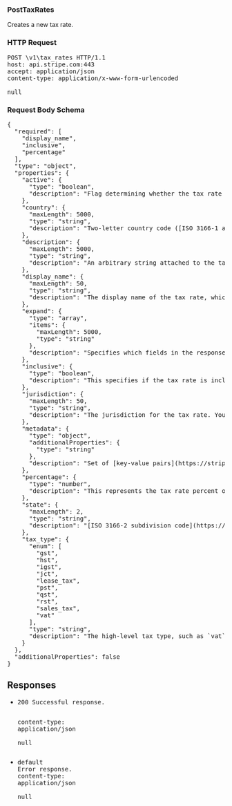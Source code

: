 <!DOCTYPE html><html><head><title></title><link rel="stylesheet" href="./OpenApi.css"/><meta charset="utf-8"/><meta name="viewport" content="width=device-width, initial-scale=1"/></head><body><article><section class="requestOverview"><h1 class="request-summary">PostTaxRates</h1><p class="request-description"><p>Creates a new tax rate.</p></p></section><section class="http"><h3>HTTP Request</h3><pre class="http-example"><span class="request-line">POST</span> <span class="http-target">\v1\tax_rates</span> <span class="http-version">HTTP/1.1</span>&#xA;<span class="header-line">host</span>: <span class="header-value">api.stripe.com:443</span>&#xA;<span class="header-line">accept</span>: <span class="header-value">application/json</span>&#xA;<span class="header-line">content-type</span>: <span class="header-value">application/x-www-form-urlencoded</span>&#xA;&#xA;null</pre></section><section class="requestContent"><h3>Request Body Schema</h3><pre class="schema">{&#xA;  &quot;required&quot;: [&#xA;    &quot;display_name&quot;,&#xA;    &quot;inclusive&quot;,&#xA;    &quot;percentage&quot;&#xA;  ],&#xA;  &quot;type&quot;: &quot;object&quot;,&#xA;  &quot;properties&quot;: {&#xA;    &quot;active&quot;: {&#xA;      &quot;type&quot;: &quot;boolean&quot;,&#xA;      &quot;description&quot;: &quot;Flag determining whether the tax rate is active or inactive (archived). Inactive tax rates cannot be used with new applications or Checkout Sessions, but will still work for subscriptions and invoices that already have it set.&quot;&#xA;    },&#xA;    &quot;country&quot;: {&#xA;      &quot;maxLength&quot;: 5000,&#xA;      &quot;type&quot;: &quot;string&quot;,&#xA;      &quot;description&quot;: &quot;Two-letter country code ([ISO 3166-1 alpha-2](https://en.wikipedia.org/wiki/ISO_3166-1_alpha-2)).&quot;&#xA;    },&#xA;    &quot;description&quot;: {&#xA;      &quot;maxLength&quot;: 5000,&#xA;      &quot;type&quot;: &quot;string&quot;,&#xA;      &quot;description&quot;: &quot;An arbitrary string attached to the tax rate for your internal use only. It will not be visible to your customers.&quot;&#xA;    },&#xA;    &quot;display_name&quot;: {&#xA;      &quot;maxLength&quot;: 50,&#xA;      &quot;type&quot;: &quot;string&quot;,&#xA;      &quot;description&quot;: &quot;The display name of the tax rate, which will be shown to users.&quot;&#xA;    },&#xA;    &quot;expand&quot;: {&#xA;      &quot;type&quot;: &quot;array&quot;,&#xA;      &quot;items&quot;: {&#xA;        &quot;maxLength&quot;: 5000,&#xA;        &quot;type&quot;: &quot;string&quot;&#xA;      },&#xA;      &quot;description&quot;: &quot;Specifies which fields in the response should be expanded.&quot;&#xA;    },&#xA;    &quot;inclusive&quot;: {&#xA;      &quot;type&quot;: &quot;boolean&quot;,&#xA;      &quot;description&quot;: &quot;This specifies if the tax rate is inclusive or exclusive.&quot;&#xA;    },&#xA;    &quot;jurisdiction&quot;: {&#xA;      &quot;maxLength&quot;: 50,&#xA;      &quot;type&quot;: &quot;string&quot;,&#xA;      &quot;description&quot;: &quot;The jurisdiction for the tax rate. You can use this label field for tax reporting purposes. It also appears on your customer&#x2019;s invoice.&quot;&#xA;    },&#xA;    &quot;metadata&quot;: {&#xA;      &quot;type&quot;: &quot;object&quot;,&#xA;      &quot;additionalProperties&quot;: {&#xA;        &quot;type&quot;: &quot;string&quot;&#xA;      },&#xA;      &quot;description&quot;: &quot;Set of [key-value pairs](https://stripe.com/docs/api/metadata) that you can attach to an object. This can be useful for storing additional information about the object in a structured format. Individual keys can be unset by posting an empty value to them. All keys can be unset by posting an empty value to `metadata`.&quot;&#xA;    },&#xA;    &quot;percentage&quot;: {&#xA;      &quot;type&quot;: &quot;number&quot;,&#xA;      &quot;description&quot;: &quot;This represents the tax rate percent out of 100.&quot;&#xA;    },&#xA;    &quot;state&quot;: {&#xA;      &quot;maxLength&quot;: 2,&#xA;      &quot;type&quot;: &quot;string&quot;,&#xA;      &quot;description&quot;: &quot;[ISO 3166-2 subdivision code](https://en.wikipedia.org/wiki/ISO_3166-2:US), without country prefix. For example, \&quot;NY\&quot; for New York, United States.&quot;&#xA;    },&#xA;    &quot;tax_type&quot;: {&#xA;      &quot;enum&quot;: [&#xA;        &quot;gst&quot;,&#xA;        &quot;hst&quot;,&#xA;        &quot;igst&quot;,&#xA;        &quot;jct&quot;,&#xA;        &quot;lease_tax&quot;,&#xA;        &quot;pst&quot;,&#xA;        &quot;qst&quot;,&#xA;        &quot;rst&quot;,&#xA;        &quot;sales_tax&quot;,&#xA;        &quot;vat&quot;&#xA;      ],&#xA;      &quot;type&quot;: &quot;string&quot;,&#xA;      &quot;description&quot;: &quot;The high-level tax type, such as `vat` or `sales_tax`.&quot;&#xA;    }&#xA;  },&#xA;  &quot;additionalProperties&quot;: false&#xA;}</pre></section><section class="responses"><h2>Responses</h2><ul class="responses"><li class="response"><pre class="http-example"><span class="status-line">200</span> <span class="status-description">Successful response.</span>
<span class="header-line">content-type</span>: <span class="header-value">application/json</span>&#xA;&#xA;null</pre></li><li class="response"><pre class="http-example"><span class="status-line">default</span> <span class="status-description">Error response.</span>
<span class="header-line">content-type</span>: <span class="header-value">application/json</span>&#xA;&#xA;null</pre></li></ul></section></article></body></html>